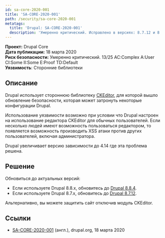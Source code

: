 ```yaml
---
id: sa-core-2020-001
title: 'SA-CORE-2020-001'
path: /security/sa-core-2020-001
metatags:
  title: 'Drupal: SA-CORE-2020-001'
  description: 'Умеренно критический. Исправлено в версиях: 8.7.12 и 8.8.4.'
---
```


**Проект:** Drupal Core\
**Дата публикации:** 18 марта 2020\
**Риск безопасности:** Умеренно критический. 13/25 AC:Complex A:User CI:Some II:Some E:Proof TD:Default\
**Уязвимость**: Сторонние библиотеки

## Описание

Drupal использует стороннюю библиотеку [CKEditor](https://github.com/ckeditor/ckeditor4), для которой вышло обновление безопасности, которая может затронуть некоторые конфигурации Drupal.

Использование уязвимости возможно при условии что Drupal настроен на использование редактора CKEditor для обычных пользователей. Если несколько людей имеют возможность пользоваться редактором, то появляется возможность производить XSS атаки против других пользователей, включая администратора.

Drupal увеличивает версию зависимости до 4.14 где эта проблема решена.

## Решение

Обновиться до актуальных версий:

- Если используете Drupal 8.8.x, обновитесь до [Drupal 8.8.4](../../../8/releases/8.8.x/8.8.4/index.md).
- Если используете Drupal 8.7.x, обновитесь до [Drupal 8.7.12](../../../8/releases/8.7.x/8.7.12/index.md).

Альтернативно, вы можете защитить сайт отключив модуль CKEditor. 

## Ссылки

- [SA-CORE-2020-001](https://www.drupal.org/sa-core-2020-001) (англ.), drupal.org, 18 марта 2020